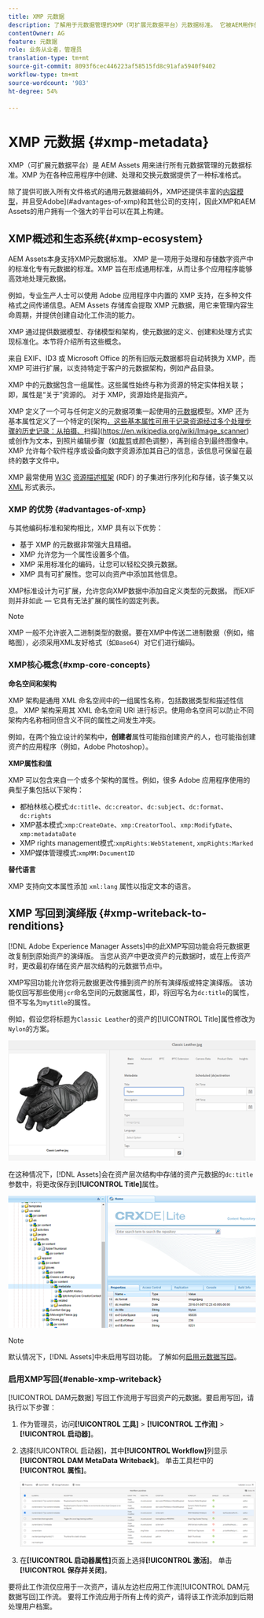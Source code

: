 ```yaml
---
title: XMP 元数据
description: 了解用于元数据管理的XMP（可扩展元数据平台）元数据标准。 它被AEM用作创建、处理和交换元数据的标准格式。
contentOwner: AG
feature: 元数据
role: 业务从业者，管理员
translation-type: tm+mt
source-git-commit: 8093f6cec446223af58515fd8c91afa5940f9402
workflow-type: tm+mt
source-wordcount: '983'
ht-degree: 54%

---
```



# XMP 元数据 {#xmp-metadata}

XMP（可扩展元数据平台）是 AEM Assets 用来进行所有元数据管理的元数据标准。XMP 为在各种应用程序中创建、处理和交换元数据提供了一种标准格式。

除了提供可嵌入所有文件格式的通用元数据编码外，XMP还提供丰富的[内容模型](#xmp-core-concepts)，并且受Adobe](#advantages-of-xmp)和其他公司的支持[，因此XMP和AEM Assets的用户拥有一个强大的平台可以在其上构建。

## XMP概述和生态系统{#xmp-ecosystem}

AEM Assets本身支持XMP元数据标准。 XMP 是一项用于处理和存储数字资产中的标准化专有元数据的标准。XMP 旨在形成通用标准，从而让多个应用程序能够高效地处理元数据。

例如，专业生产人士可以使用 Adobe 应用程序中内置的 XMP 支持，在多种文件格式之间传递信息。AEM Assets 存储库会提取 XMP 元数据，用它来管理内容生命周期，并提供创建自动化工作流的能力。

XMP 通过提供数据模型、存储模型和架构，使元数据的定义、创建和处理方式实现标准化。本节将介绍所有这些概念。

来自 EXIF、ID3 或 Microsoft Office 的所有旧版元数据都将自动转换为 XMP，而 XMP 可进行扩展，以支持特定于客户的元数据架构，例如产品目录。

XMP 中的元数据包含一组属性。这些属性始终与称为资源的特定实体相关联；即，属性是“关于”资源的。 对于 XMP，资源始终是指资产。

XMP 定义了一个可与任何定义的元数据项集一起使用的[元数据](https://en.wikipedia.org/wiki/Metadata)模型。XMP 还为基本属性定义了一个特定的[架构[，这些基本属性可用于记录资源经过多个处理步骤的历史记录：从拍摄、](https://en.wikipedia.org/wiki/XML_schema)扫描](https://en.wikipedia.org/wiki/Image_scanner)或创作为文本，到照片编辑步骤（如[裁剪](https://en.wikipedia.org/wiki/Cropping_%28image%29)或颜色调整），再到组合到最终图像中。XMP 允许每个软件程序或设备向数字资源添加其自己的信息，该信息可保留在最终的数字文件中。

XMP 最常使用 [W3C](https://en.wikipedia.org/wiki/World_Wide_Web_Consortium) [资源描述框架](https://en.wikipedia.org/wiki/Resource_Description_Framework) (RDF) 的子集进行序列化和存储，该子集又以 [XML](https://en.wikipedia.org/wiki/XML) 形式表示。

### XMP 的优势 {#advantages-of-xmp}

与其他编码标准和架构相比，XMP 具有以下优势：

* 基于 XMP 的元数据非常强大且精细。
* XMP 允许您为一个属性设置多个值。
* XMP 采用标准化的编码，让您可以轻松交换元数据。
* XMP 具有可扩展性。您可以向资产中添加其他信息。

XMP标准设计为可扩展，允许您向XMP数据中添加自定义类型的元数据。 而EXIF则并非如此 — 它具有无法扩展的属性的固定列表。

>[!NOTE]
>
>XMP 一般不允许嵌入二进制类型的数据。要在XMP中传送二进制数据（例如，缩略图），必须采用XML友好格式（如`Base64`）对它们进行编码。

### XMP核心概念{#xmp-core-concepts}

**命名空间和架构**

XMP 架构是通用 XML 命名空间中的一组属性名称，包括数据类型和描述性信息。
XMP 架构采用其 XML 命名空间 URI 进行标识。使用命名空间可以防止不同架构内名称相同但含义不同的属性之间发生冲突。

例如，在两个独立设计的架构中，**创建者**&#x200B;属性可能指创建资产的人，也可能指创建资产的应用程序（例如，Adobe Photoshop）。

**XMP属性和值**

XMP 可以包含来自一个或多个架构的属性。例如，很多 Adobe 应用程序使用的典型子集包括以下架构：

* 都柏林核心模式:`dc:title`、`dc:creator`、`dc:subject`、`dc:format`、`dc:rights`
* XMP基本模式:`xmp:CreateDate`、`xmp:CreatorTool`、`xmp:ModifyDate`、`xmp:metadataDate`
* XMP rights management模式:`xmpRights:WebStatement`, `xmpRights:Marked`
* XMP媒体管理模式:`xmpMM:DocumentID`

**替代语言**

XMP 支持向文本属性添加 `xml:lang` 属性以指定文本的语言。

## XMP 写回到演绎版 {#xmp-writeback-to-renditions}

[!DNL Adobe Experience Manager Assets]中的此XMP写回功能会将元数据更改复制到原始资产的演绎版。
当您从资产中更改资产的元数据时，或在上传资产时，更改最初存储在资产层次结构的元数据节点中。

XMP写回功能允许您将元数据更改传播到资产的所有演绎版或特定演绎版。 该功能仅回写那些使用`jcr`命名空间的元数据属性，即，将回写名为`dc:title`的属性，但不写名为`mytitle`的属性。

例如，假设您将标题为`Classic Leather`的资产的[!UICONTROL Title]属性修改为`Nylon`的方案。

![元数据](assets/metadata.png)

在这种情况下，[!DNL Assets]会在资产层次结构中存储的资产元数据的`dc:title`参数中，将更改保存到&#x200B;**[!UICONTROL Title]**&#x200B;属性。

![存储在存储库中资产节点中的元数据](assets/metadata_stored.png)

>[!NOTE]
>
>默认情况下，[!DNL Assets]中未启用写回功能。 了解如何[启用元数据写回](#enable-xmp-writeback)。

### 启用XMP写回{#enable-xmp-writeback}

[!UICONTROL DAM元数据] 写回工作流用于写回资产的元数据。要启用写回，请执行以下步骤：

1. 作为管理员，访问&#x200B;**[!UICONTROL 工具]** > **[!UICONTROL 工作流]** > **[!UICONTROL 启动器]**。
1. 选择[!UICONTROL 启动器]，其中&#x200B;**[!UICONTROL Workflow]**&#x200B;列显示&#x200B;**[!UICONTROL DAM MetaData Writeback]**。 单击工具栏中的&#x200B;**[!UICONTROL 属性]**。

   ![选择DAM元数据写回启动程序以修改其属性并激活它](assets/launcher-properties-metadata-writeback1.png)

1. 在&#x200B;**[!UICONTROL 启动器属性]**&#x200B;页面上选择&#x200B;**[!UICONTROL 激活]**。 单击&#x200B;**[!UICONTROL 保存并关闭]**。

要将此工作流仅应用于一次资产，请从左边栏应用工作流[!UICONTROL DAM元数据写回]工作流。 要将工作流应用于所有上传的资产，请将该工作流添加到后期处理用户档案。

<!-- Commenting for now. Need to document how to enable metadata writeback. See CQDOC-17254.

### Enable XMP writeback {#enable-xmp-writeback}
-->

<!-- asgupta, Engg: Need attention here to update the configuration manager changes. -->

<!-- 
To enable the metadata changes to be propagated to the renditions of the asset when uploading it, modify the **[!UICONTROL Adobe CQ DAM Rendition Maker]** configuration in Configuration Manager.

1. To open Configuration Manager, access `https://[aem_server]:[port]/system/console/configMgr`.
1. Open the **[!UICONTROL Adobe CQ DAM Rendition Maker]** configuration.
1. Select the **[!UICONTROL Propagate XMP]** option, and then save the changes.

### Enable XMP write-back for specific renditions {#enable-xmp-writeback-for-specific-renditions}

To let the XMP write-back feature propagate metadata changes to select renditions, specify these renditions to the [!UICONTROL XMP Writeback Process] workflow step of DAM Metadata WriteBack workflow. By default, this step is configured with the original rendition.

For the XMP write-back feature to propagate metadata to the rendition thumbnails 140.100.png and 319.319.png, perform these steps.

1. Tap/click the AEM logo, and then navigate to **[!UICONTROL Tools]** &gt; **[!UICONTROL Workflow]** &gt; **[!UICONTROL Models]**.
1. From the Models page, open the **[!UICONTROL DAM Metadata Writeback]** workflow model.
1. In the **[!UICONTROL DAM Metadata Writeback]** properties page, open the **[!UICONTROL XMP Writeback Process]** step.
1. In the **[!UICONTROL Step Properties]** dialog box, tap/click the **[!UICONTROL Process]** tab.
1. In the **[!UICONTROL Arguments]** box, add `rendition:cq5dam.thumbnail.140.100.png,rendition:cq5dam.thumbnail.319.319.png`, and then tap/click **[!UICONTROL OK]**.

   ![step_properties](assets/step_properties.png)

1. Save the changes.
1. To regenerate the Pyramid TIFF (PTIFF) renditions for Dynamic Media images with the new attributes, add the **[!UICONTROL Dynamic Media Process Image Assets]** step to the DAM Metadata write-back workflow. PTIFF renditions are only created and stored locally in a Dynamic Media Hybrid implementation.

1. Save the workflow.

The metadata changes are propagated to the renditions renditions thumbnail.140.100.png and thumbnail.319.319.png of the asset, and not the others.
-->
